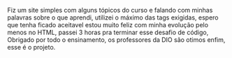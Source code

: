 Fiz um site simples com alguns tópicos do curso e falando com minhas palavras sobre o que aprendi, utilizei o máximo das tags exigidas, espero que tenha ficado aceitavel
estou muito feliz com minha evolução pelo menos no HTML, passei 3 horas pra terminar esse desafio de código, Obrigado por todo o ensinamento, os professores da DIO são otimos
enfim, esse é o projeto.
